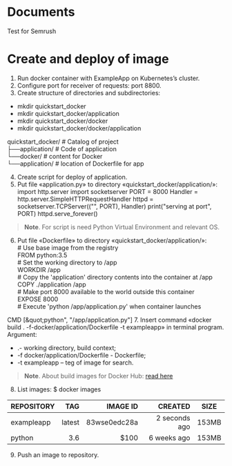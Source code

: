 # Documents
Test for Semrush
# Create and deploy of image
1. Run docker container with ExampleApp on Kubernetes’s cluster.
2. Configure port for receiver of requests: port 8800.
3. Create structure of directories and subdirectories:
  *	mkdir quickstart_docker
  *	mkdir quickstart_docker/application
  *	mkdir quickstart_docker/docker
  *	mkdir quickstart_docker/docker/application  
  
  quickstart_docker/ # Catalog of project  
├──application/ # Code of application  
└──docker/ # content for Docker  
└──application/ # location of Dockerfile for app 

4.	Create script for deploy of application.
5.	Put file «application.py» to directory «quickstart_docker/application/»:
  import http.server
  import socketserver
  PORT = 8000
  Handler = http.server.SimpleHTTPRequestHandler
  httpd = socketserver.TCPServer((&quot;&quot;, PORT), Handler)
  print(&quot;serving at port&quot;, PORT)
  httpd.serve_forever()
  
> **Note**. For script is need Python Virtual Environment and relevant OS.
6.	Put file «Dockerfile» to directory «quickstart_docker/application/»:  
\# Use base image from the registry  
FROM python:3.5  
\# Set the working directory to /app  
WORKDIR /app  
\# Copy the &#39;application&#39; directory contents into the container at /app  
COPY ./application /app  
\# Make port 8000 available to the world outside this container  
EXPOSE 8000  
\# Execute &#39;python /app/application.py&#39; when container launches  

CMD [\&quot;python&quot;, &quot;/app/application.py&quot;]
7.	Insert command «docker build . -f-docker/application/Dockerfile -t exampleapp» in terminal program. Argument:
* .- working directory, build context;
* -f docker/application/Dockerfile - Dockerfile;
* -t exampleapp – teg of image for search.
> **Note**. About build images for Docker Hub: [read here](http://docs.docker.com/engine/reference/builder/)
8.	List images:
$ docker images

| REPOSITORY     | TAG        | IMAGE ID     | CREATED       | SIZE    |
| :------------- | ---------: | -----------: | ------------: |:-------:|
| exampleapp     | latest     | 83wse0edc28a | 2 seconds ago | 153MB   |
| python         | 3.6        | $100         | 6 weeks ago   | 153MB   |


9.	Push an image to repository.
